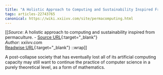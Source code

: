 ```yaml
---
title: "A Holistic Approach to Computing and Sustainability Inspired From Permaculture. (447038381)"
tags: articles-22743765
canonical: https://wiki.xxiivv.com/site/permacomputing.html
---
```


[[_Source_: A holistic approach to computing and sustainability inspired from permaculture. - [Source URL](https://wiki.xxiivv.com/site/permacomputing.html){:target="_blank"}<br>
_Author_: xxiivv.com<br>
[Readwise URL](https://readwise.io/open/447038381){:target="_blank"}
::wrap]]

A post-collapse society that has eventually lost all of its artificial computing capacity may still want to continue the practice of computer science in a purely theoretical level, as a form of mathematics.
